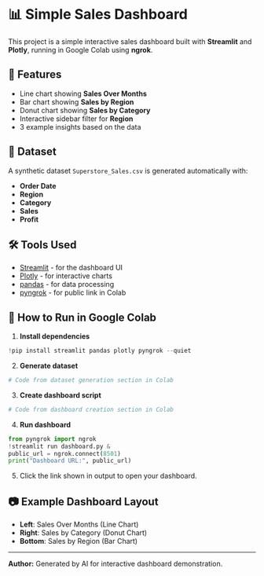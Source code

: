 
# 📊 Simple Sales Dashboard

This project is a simple interactive sales dashboard built with **Streamlit** and **Plotly**, running in Google Colab using **ngrok**.

## 🚀 Features
- Line chart showing **Sales Over Months**
- Bar chart showing **Sales by Region**
- Donut chart showing **Sales by Category**
- Interactive sidebar filter for **Region**
- 3 example insights based on the data

## 📂 Dataset
A synthetic dataset `Superstore_Sales.csv` is generated automatically with:
- **Order Date**
- **Region**
- **Category**
- **Sales**
- **Profit**

## 🛠 Tools Used
- [Streamlit](https://streamlit.io/) - for the dashboard UI
- [Plotly](https://plotly.com/python/) - for interactive charts
- [pandas](https://pandas.pydata.org/) - for data processing
- [pyngrok](https://pyngrok.readthedocs.io/) - for public link in Colab

## 📌 How to Run in Google Colab

1. **Install dependencies**
```python
!pip install streamlit pandas plotly pyngrok --quiet
```

2. **Generate dataset**
```python
# Code from dataset generation section in Colab
```

3. **Create dashboard script**
```python
# Code from dashboard creation section in Colab
```

4. **Run dashboard**
```python
from pyngrok import ngrok
!streamlit run dashboard.py &
public_url = ngrok.connect(8501)
print("Dashboard URL:", public_url)
```

5. Click the link shown in output to open your dashboard.

## 📷 Example Dashboard Layout
- **Left**: Sales Over Months (Line Chart)
- **Right**: Sales by Category (Donut Chart)
- **Bottom**: Sales by Region (Bar Chart)

---
**Author:** Generated by AI for interactive dashboard demonstration.
